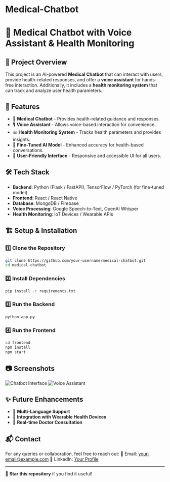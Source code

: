 # Medical-Chatbot
# 🏥 Medical Chatbot with Voice Assistant & Health Monitoring

## 📌 Project Overview
This project is an AI-powered **Medical Chatbot** that can interact with users, provide health-related responses, and offer a **voice assistant** for hands-free interaction. Additionally, it includes a **health monitoring system** that can track and analyze user health parameters.

## 🚀 Features
- 🤖 **Medical Chatbot** - Provides health-related guidance and responses.
- 🎙 **Voice Assistant** - Allows voice-based interaction for convenience.
- 📊 **Health Monitoring System** - Tracks health parameters and provides insights.
- 🎯 **Fine-Tuned AI Model** - Enhanced accuracy for health-based conversations.
- 📱 **User-Friendly Interface** - Responsive and accessible UI for all users.

## 🛠 Tech Stack
- **Backend**: Python (Flask / FastAPI), TensorFlow / PyTorch (for fine-tuned model)
- **Frontend**: React / React Native
- **Database**: MongoDB / Firebase
- **Voice Processing**: Google Speech-to-Text, OpenAI Whisper
- **Health Monitoring**: IoT Devices / Wearable APIs

## 🏗 Setup & Installation
### 1️⃣ Clone the Repository
```sh
git clone https://github.com/your-username/medical-chatbot.git
cd medical-chatbot
```

### 2️⃣ Install Dependencies
```sh
pip install -r requirements.txt
```

### 3️⃣ Run the Backend
```sh
python app.py
```

### 4️⃣ Run the Frontend
```sh
cd frontend
npm install
npm start
```

## 📷 Screenshots
![Chatbot Interface](./screenshots/chatbot.png)
![Voice Assistant](./screenshots/voice.png)

## ✨ Future Enhancements
- 🔄 **Multi-Language Support**
- 📡 **Integration with Wearable Health Devices**
- 🏥 **Real-time Doctor Consultation**

## 📬 Contact
For any queries or collaboration, feel free to reach out:
📧 Email: your-email@example.com
🔗 LinkedIn: [Your Profile](https://linkedin.com/in/your-profile)

---
🌟 **Star this repository** if you find it useful!

